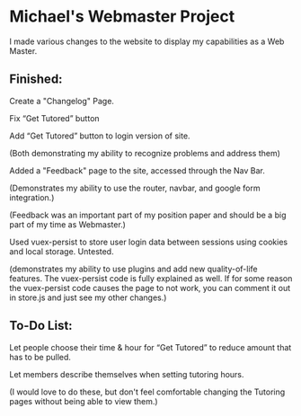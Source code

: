 # Michael's Webmaster Project

I made various changes to the website to display my capabilities as a Web Master.

## Finished:
Create a "Changelog" Page.

Fix “Get Tutored” button 

Add “Get Tutored” button to login version of site.

(Both demonstrating my ability to recognize problems and address them)

Added a "Feedback" page to the site, accessed through the Nav Bar. 

(Demonstrates my ability to use the router, navbar, and google form integration.)

(Feedback was an important part of my position paper and should be a big part of my time as Webmaster.)

Used vuex-persist to store user login data between sessions using cookies and local storage. Untested. 

(demonstrates my ability to use plugins and add new quality-of-life features. The vuex-persist code is fully explained as well. If for some reason the vuex-persist code causes the page to not work, you can comment it out in store.js and just see my other changes.)

## To-Do List:

Let people choose their time & hour for “Get Tutored” to reduce amount that has to be pulled.

Let members describe themselves when setting tutoring hours. 

(I would love to do these, but don't feel comfortable changing the Tutoring pages without being able to view them.)
